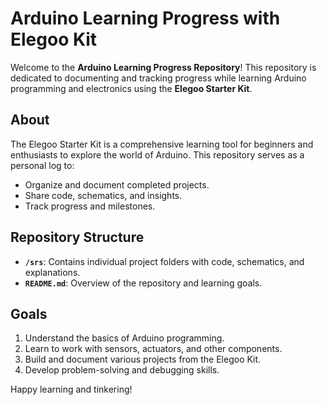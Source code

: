# Arduino Learning Progress with Elegoo Kit

Welcome to the **Arduino Learning Progress Repository**! This repository is dedicated to documenting and tracking progress while learning Arduino programming and electronics using the **Elegoo Starter Kit**.

## About

The Elegoo Starter Kit is a comprehensive learning tool for beginners and enthusiasts to explore the world of Arduino. This repository serves as a personal log to:

- Organize and document completed projects.
- Share code, schematics, and insights.
- Track progress and milestones.

## Repository Structure

- **`/srs`**: Contains individual project folders with code, schematics, and explanations.
- **`README.md`**: Overview of the repository and learning goals.

## Goals

1. Understand the basics of Arduino programming.
2. Learn to work with sensors, actuators, and other components.
3. Build and document various projects from the Elegoo Kit.
4. Develop problem-solving and debugging skills.

Happy learning and tinkering!